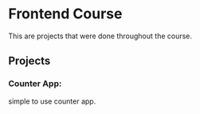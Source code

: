 # Frontend Course
This are projects that were done throughout the course.

## Projects

### Counter App:
simple to use counter app.
